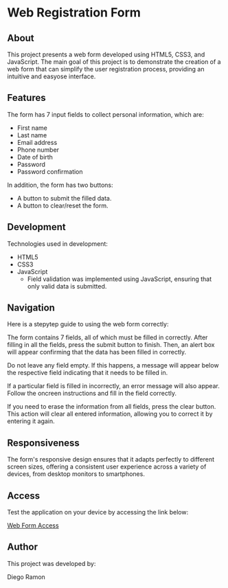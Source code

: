 # Web Registration Form

## About

This project presents a web form developed using HTML5, CSS3, and JavaScript. The main goal of this project is to demonstrate the creation of a web form that can simplify the user registration process, providing an intuitive and easyose interface.

## Features

The form has 7 input fields to collect personal information, which are:

- First name
- Last name
- Email address
- Phone number
- Date of birth
- Password
- Password confirmation

In addition, the form has two buttons:

- A button to submit the filled data.
- A button to clear/reset the form.

## Development

Technologies used in development:

- HTML5
- CSS3
- JavaScript
    - Field validation was implemented using JavaScript, ensuring that only valid data is submitted.

## Navigation

Here is a stepytep guide to using the web form correctly:

The form contains 7 fields, all of which must be filled in correctly. After filling in all the fields, press the submit button to finish. Then, an alert box will appear confirming that the data has been filled in correctly.

Do not leave any field empty. If this happens, a message will appear below the respective field indicating that it needs to be filled in.

If a particular field is filled in incorrectly, an error message will also appear. Follow the oncreen instructions and fill in the field correctly.

If you need to erase the information from all fields, press the clear button. This action will clear all entered information, allowing you to correct it by entering it again.

## Responsiveness

The form's responsive design ensures that it adapts perfectly to different screen sizes, offering a consistent user experience across a variety of devices, from desktop monitors to smartphones.

## Access

Test the application on your device by accessing the link below:

[Web Form Access](https://diegoramonsantos.github.io/web-form/)

## Author

This project was developed by: 

Diego Ramon